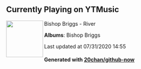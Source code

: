 ## Currently Playing on YTMusic

[<img align="left" width="100" src="https://lh3.googleusercontent.com/igQY2TFgzpk5K8mHQB3VKJtJ00LKrvVrfFnycWz32IRqRqffGCiyA-_FmB0R-OhTMgaCy5PTx-tYImZB">](https://music.youtube.com/channel/UCqcu4xFW9T7kYSll5ch7pvQ)

Bishop Briggs - River

**Albums**: Bishop Briggs

Last updated at 07/31/2020 14:55

#### Generated with [20chan/github-now](https://github.com/20chan/github-now)


<!--
**20chan/20chan** is a ✨ _special_ ✨ repository because its `README.md` (this file) appears on your GitHub profile.

Here are some ideas to get you started:

- 🔭 I’m currently working on ...
- 🌱 I’m currently learning ...
- 👯 I’m looking to collaborate on ...
- 🤔 I’m looking for help with ...
- 💬 Ask me about ...
- 📫 How to reach me: ...
- 😄 Pronouns: ...
- ⚡ Fun fact: ...
-->
